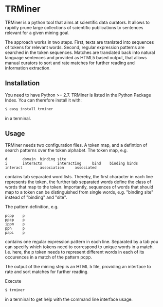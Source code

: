 # TRMiner

TRMiner is a python tool that aims at scientific data curators. It allows to rapidly prune large collections of scientific publications to sentences relevant for a given mining goal.

The approach works in two steps. First, texts are tranlated into sequences of tokens for relevant words. Second, regular expression patterns are searched in the token sequences. Matches are translated back into natural language sentences and provided as HTML5 based output, that allows manual curators to sort and rate matches for further reading and information extraction.

## Installation

You need to have Python >= 2.7. TRMiner is listed in the Python Package Index. You can therefore install it with:
```bash
$ easy_install trminer
```
in a terminal.

## Usage

TRMiner needs two configuration files. A token map, and a defintion of search patterns over the token alphabet.
The token map, e.g.
```
d       domain  binding site
i       interacts       interacting     bind    binding binds   interact        association     associated
```
contains tab separated word lists. Thereby, the first character in each line represents the token, the further tab separated words define the class of words that map to the token. Importantly, sequences of words that should map to a token can be distinguished from single words, e.g. "binding site" instead of "binding" and "site".

The pattern definition, e.g.
```
pcpp    p
ppcp    p
ippm    p
pph     p
papi    p
```
contains one regular expression pattern in each line. Separated by a tab you can specify which tokens need to correspond to unique words in a match. I.e. here, the p token needs to represent different words in each of its occurences in a match of the pattern pcpp.

The output of the mining step is an HTML 5 file, providing an interface to rate and sort matches for further reading.

Execute
```bash
$ trminer
```
in a terminal to get help with the command line interface usage. 
